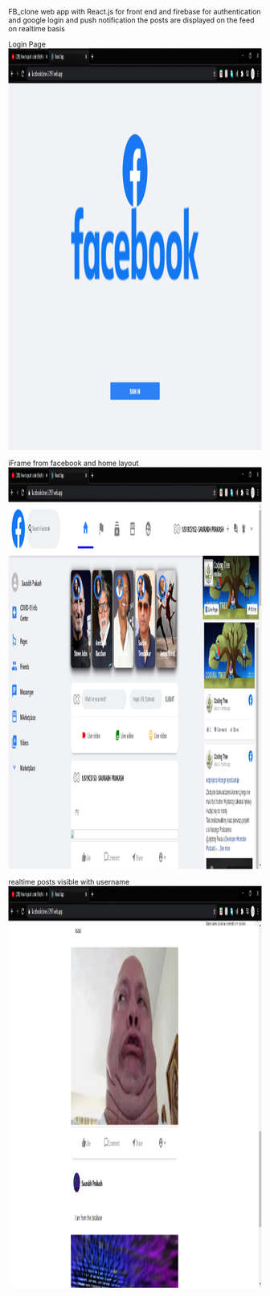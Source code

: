 FB_clone web app with React.js for front end and firebase for authentication and google login and push notification
the posts are displayed on the feed on realtime basis

Login Page
<img src="https://github.com/Saurabh-crypto16/facebook_clone/blob/master/login%20page.png" width="2500" height="800" />


iFrame from facebook and home layout
<img src="https://github.com/Saurabh-crypto16/facebook_clone/blob/master/ss1.png" width="2500" height="800" />


realtime posts visible with username  
<img src="https://github.com/Saurabh-crypto16/facebook_clone/blob/master/ss2.png" width="2500" height="800" />
